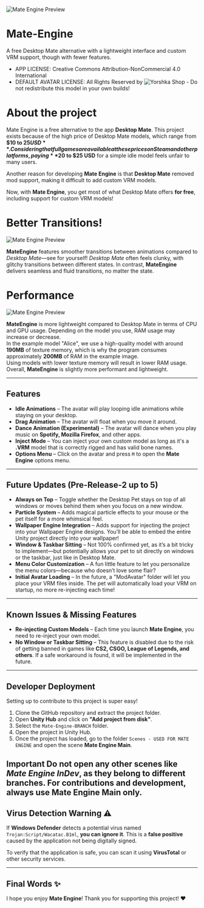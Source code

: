 ![Mate Engine Preview](https://i.imgur.com/5cHHH8c.jpeg)

# Mate-Engine
A free Desktop Mate alternative with a lightweight interface and custom VRM support, though with fewer features.
- APP LICENSE: Creative Commons Attribution-NonCommercial 4.0 International
- DEFAULT AVATAR LICENSE: All Rights Reserved by ![Yorshka Shop](https://yorshkasencho.booth.pm/) - Do not redistribute this model in your own builds!


# About the project

Mate Engine is a free alternative to the app **Desktop Mate**. This project exists because of the high price of Desktop Mate models, which range from **$10 to $25 USD**. Considering that full games are available at these prices on Steam and other platforms, paying **$20 to $25 USD** for a simple idle model feels unfair to many users.

Another reason for developing **Mate Engine** is that **Desktop Mate** removed mod support, making it difficult to add custom VRM models. 

Now, with **Mate Engine**, you get most of what Desktop Mate offers **for free**, including support for custom VRM models!

# Better Transitions!


![Mate Engine Preview](https://i.imgur.com/qS894h9.gif)

**MateEngine** features smoother transitions between animations compared to *Desktop Mate*—see for yourself! *Desktop Mate* often feels clunky, with glitchy transitions between different states. In contrast, **MateEngine** delivers seamless and fluid transitions, no matter the state.


# Performance
![Mate Engine Preview](https://i.imgur.com/MTbnIeE.png)

**MateEngine** is more lightweight compared to Desktop Mate in terms of CPU and GPU usage. Depending on the model you use, RAM usage may increase or decrease.  
In the example model "Alice", we use a high-quality model with around **190MB** of texture memory, which is why the program consumes approximately **200MB** of RAM in the example image.  
Using models with lower texture memory will result in lower RAM usage. Overall, **MateEngine** is slightly more performant and lightweight.


---
## Features

- **Idle Animations** – The avatar will play looping idle animations while staying on your desktop.
- **Drag Animation** – The avatar will float when you move it around.
- **Dance Animation (Experimental)** – The avatar will dance when you play music on **Spotify, Mozilla Firefox**, and other apps.
- **Inject Mode** – You can inject your own custom model as long as it's a **.VRM** model that is correctly rigged and has valid bone names.
- **Options Menu** – Click on the avatar and press `M` to open the **Mate Engine** options menu.

---
## Future Updates (Pre-Release-2 up to 5)

- **Always on Top** – Toggle whether the Desktop Pet stays on top of all windows or moves behind them when you focus on a new window.  
- **Particle System** – Adds magical particle effects to your mouse or the pet itself for a more whimsical feel.  
- **Wallpaper Engine Integration** – Adds support for injecting the project into your Wallpaper Engine designs. You’ll be able to embed the entire Unity project directly into your wallpaper!  
- **Window & Taskbar Sitting** – Not 100% confirmed yet, as it’s a bit tricky to implement—but potentially allows your pet to sit directly on windows or the taskbar, just like in Desktop Mate.  
- **Menu Color Customization** – A fun little feature to let you personalize the menu colors—because who doesn’t love some flair?  
- **Initial Avatar Loading** – In the future, a "ModAvatar" folder will let you place your VRM files inside. The pet will automatically load your VRM on startup, no more re-injecting each time!

---
## Known Issues & Missing Features

- **Re-injecting Custom Models** – Each time you launch **Mate Engine**, you need to re-inject your own model.
- **No Window or Taskbar Sitting** – This feature is disabled due to the risk of getting banned in games like **CS2, CSGO, League of Legends, and others**. If a safe workaround is found, it will be implemented in the future.

---
## Developer Deployment

Setting up to contribute to this project is super easy!

1. Clone the GitHub repository and extract the project folder.  
2. Open **Unity Hub** and click on **"Add project from disk"**.  
3. Select the `Mate-Engine-BRANCH` folder.  
4. Open the project in Unity Hub.  
5. Once the project has loaded, go to the folder `Scenes - USED FOR MATE ENGINE` and open the scene **Mate Engine Main**.

Important
Do **not** open any other scenes like *Mate Engine InDev*, as they belong to different branches. For contributions and development, always use **Mate Engine Main** only.
---
## Virus Detection Warning :warning:

If **Windows Defender** detects a potential virus named `Trojan:Script/Wacatac.B1ml`, **you can ignore it**. This is a **false positive** caused by the application not being digitally signed.

To verify that the application is safe, you can scan it using **VirusTotal** or other security services.

---
## Final Words :sparkles:

I hope you enjoy **Mate Engine**! Thank you for supporting this project! :heart:
